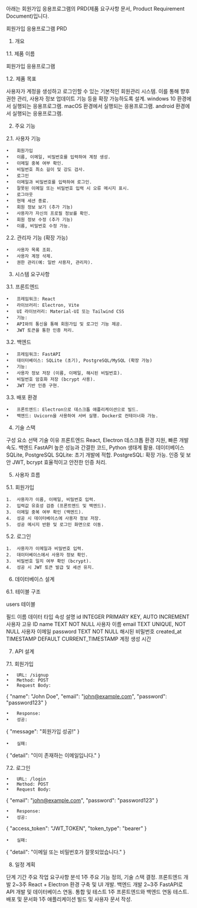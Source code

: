 아래는 회원가입 응용프로그램의 PRD(제품 요구사항 문서, Product Requirement Document)입니다.

회원가입 응용프로그램 PRD

1. 개요

1.1. 제품 이름

회원가입 응용프로그램

1.2. 제품 목표

사용자가 계정을 생성하고 로그인할 수 있는 기본적인 회원관리 시스템.
이를 통해 향후 권한 관리, 사용자 정보 업데이트 기능 등을 확장 가능하도록 설계.
windows 10 환경에서 실행되는 응용프로그램.
macOS 환경에서 실행되는 응용프로그램.
android 환경에서 실행되는 응용프로그램.

2. 주요 기능

2.1. 사용자 기능

    •	회원가입
    •	이름, 이메일, 비밀번호를 입력하여 계정 생성.
    •	이메일 중복 여부 확인.
    •	비밀번호 최소 길이 및 강도 검사.
    •	로그인
    •	이메일과 비밀번호를 입력하여 로그인.
    •	잘못된 이메일 또는 비밀번호 입력 시 오류 메시지 표시.
    •	로그아웃
    •	현재 세션 종료.
    •	회원 정보 보기 (추가 기능)
    •	사용자가 자신의 프로필 정보를 확인.
    •	회원 정보 수정 (추가 기능)
    •	이름, 비밀번호 수정 가능.

2.2. 관리자 기능 (확장 가능)

    •	사용자 목록 조회.
    •	사용자 계정 삭제.
    •	권한 관리(예: 일반 사용자, 관리자).

3. 시스템 요구사항

3.1. 프론트엔드

    •	프레임워크: React
    •	라이브러리: Electron, Vite
    •	UI 라이브러리: Material-UI 또는 Tailwind CSS
    •	기능:
    •	API와의 통신을 통해 회원가입 및 로그인 기능 제공.
    •	JWT 토큰을 통한 인증 처리.

3.2. 백엔드

    •	프레임워크: FastAPI
    •	데이터베이스: SQLite (초기), PostgreSQL/MySQL (확장 가능)
    •	기능:
    •	사용자 정보 저장 (이름, 이메일, 해시된 비밀번호).
    •	비밀번호 암호화 저장 (bcrypt 사용).
    •	JWT 기반 인증 구현.

3.3. 배포 환경

    •	프론트엔드: Electron으로 데스크톱 애플리케이션으로 빌드.
    •	백엔드: Uvicorn을 사용하여 서버 실행. Docker로 컨테이너화 가능.

4. 기술 스택

구성 요소 선택 기술 이유
프론트엔드 React, Electron 데스크톱 환경 지원, 빠른 개발 속도.
백엔드 FastAPI 높은 성능과 간결한 코드, Python 생태계 활용.
데이터베이스 SQLite, PostgreSQL SQLite: 초기 개발에 적합. PostgreSQL: 확장 가능.
인증 및 보안 JWT, bcrypt 효율적이고 안전한 인증 처리.

5. 사용자 흐름

5.1. 회원가입

    1.	사용자가 이름, 이메일, 비밀번호 입력.
    2.	입력값 유효성 검증 (프론트엔드 및 백엔드).
    3.	이메일 중복 여부 확인 (백엔드).
    4.	성공 시 데이터베이스에 사용자 정보 저장.
    5.	성공 메시지 반환 및 로그인 화면으로 이동.

5.2. 로그인

    1.	사용자가 이메일과 비밀번호 입력.
    2.	데이터베이스에서 사용자 정보 확인.
    3.	비밀번호 일치 여부 확인 (bcrypt).
    4.	성공 시 JWT 토큰 발급 및 세션 유지.

6. 데이터베이스 설계

6.1. 테이블 구조

users 테이블

필드 이름 데이터 타입 속성 설명
id INTEGER PRIMARY KEY, AUTO INCREMENT 사용자 고유 ID
name TEXT NOT NULL 사용자 이름
email TEXT UNIQUE, NOT NULL 사용자 이메일
password TEXT NOT NULL 해시된 비밀번호
created_at TIMESTAMP DEFAULT CURRENT_TIMESTAMP 계정 생성 시간

7. API 설계

7.1. 회원가입

    •	URL: /signup
    •	Method: POST
    •	Request Body:

{
"name": "John Doe",
"email": "john@example.com",
"password": "password123"
}

    •	Response:
    •	성공:

{
"message": "회원가입 성공!"
}

    •	실패:

{
"detail": "이미 존재하는 이메일입니다."
}

7.2. 로그인

    •	URL: /login
    •	Method: POST
    •	Request Body:

{
"email": "john@example.com",
"password": "password123"
}

    •	Response:
    •	성공:

{
"access_token": "JWT_TOKEN",
"token_type": "bearer"
}

    •	실패:

{
"detail": "이메일 또는 비밀번호가 잘못되었습니다."
}

8. 일정 계획

단계 기간 주요 작업
요구사항 분석 1주 주요 기능 정의, 기술 스택 결정.
프론트엔드 개발 2~3주 React + Electron 환경 구축 및 UI 개발.
백엔드 개발 2~3주 FastAPI로 API 개발 및 데이터베이스 연동.
통합 및 테스트 1주 프론트엔드와 백엔드 연동 테스트.
배포 및 문서화 1주 애플리케이션 빌드 및 사용자 문서 작성.
